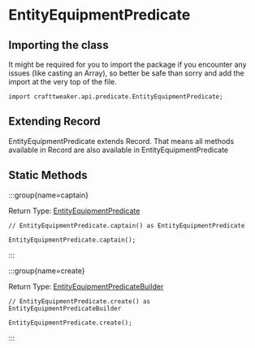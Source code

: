 # EntityEquipmentPredicate

## Importing the class

It might be required for you to import the package if you encounter any issues (like casting an Array), so better be safe than sorry and add the import at the very top of the file.
```zenscript
import crafttweaker.api.predicate.EntityEquipmentPredicate;
```


## Extending Record

EntityEquipmentPredicate extends Record. That means all methods available in Record are also available in EntityEquipmentPredicate

## Static Methods

:::group{name=captain}

Return Type: [EntityEquipmentPredicate](/vanilla/api/predicate/EntityEquipmentPredicate)

```zenscript
// EntityEquipmentPredicate.captain() as EntityEquipmentPredicate

EntityEquipmentPredicate.captain();
```

:::

:::group{name=create}

Return Type: [EntityEquipmentPredicateBuilder](/vanilla/api/predicate/builder/EntityEquipmentPredicateBuilder)

```zenscript
// EntityEquipmentPredicate.create() as EntityEquipmentPredicateBuilder

EntityEquipmentPredicate.create();
```

:::

